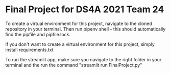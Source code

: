 # Final Project for DS4A 2021 Team 24

To create a virtual environment for this project, navigate to the cloned repository in your terminal. Then run pipenv shell - this should automatically find the pipfile and pipfile.lock. 

If you don't want to create a virtual environment for this project, simply install requirements.txt

To run the streamlit app, make sure you navigate to the right folder in your terminal and the run the command "streamlit run FinalProject.py"